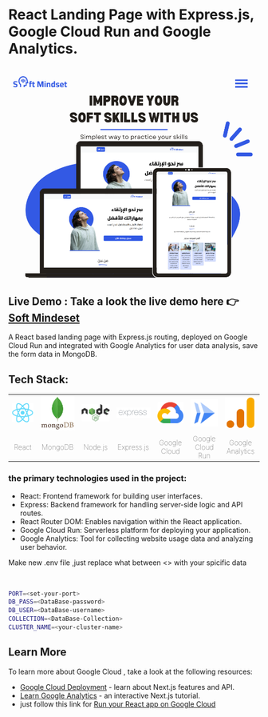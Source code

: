 # React Landing Page with Express.js, Google Cloud Run and Google Analytics.

 ![alt text](<./soft-mindset/src/assets/img/Improve your Soft skills with US.png>)

## Live Demo : Take a look the live demo here 👉 [Soft Mindeset](softmindset.app)


 A React based landing page with Express.js routing, deployed on Google Cloud Run and integrated with Google Analytics for user data analysis, save the form data in MongoDB.



## Tech Stack:

<table style="border-style:none; text-align:center;">
  <tr>
    <td><img src="soft-mindset/src/assets/img/React-icon.svg.png" width=100></td>
    <td><img src="soft-mindset/src/assets/img/mongodb.png" width=100></td>
    <td><img src="soft-mindset/src/assets/img/nodeJS.png" width=100></td>
    <td><img src="soft-mindset/src/assets/img/express.png" width=100></td>
    <td><img src="soft-mindset/src/assets/img/google-cloud-icon.png" width=100></td>
    <td><img src="soft-mindset/src/assets/img/GCRun.png" width=100></td>
    <td><img src="soft-mindset/src/assets/img/GAnalytics.svg.png" width=100></td>
  </tr>
  <tr style="text-align:center; font-weight:100;">
     <td>React</td>
     <td>MongoDB</td>
     <td>Node.js</td>
     <td>Express.js</td>
     <td>Google Cloud</td>
    <td>Google Cloud Run</td>
     <td>Google Analytics</td>
  </tr>
 </table>

### the primary technologies used in the project:
- React: Frontend framework for building user interfaces.
- Express: Backend framework for handling server-side logic and API routes.
- React Router DOM: Enables navigation within the React application.
- Google Cloud Run: Serverless platform for deploying your application.
- Google Analytics: Tool for collecting website usage data and analyzing user behavior.

Make new .env file ,just replace what between <> with your spicific data

<br>

```bash
PORT=<set-your-port>
DB_PASS=<DataBase-password>
DB_USER=<DataBase-username>
COLLECTION=<DataBase-Collection>
CLUSTER_NAME=<your-cluster-name>

```

## Learn More

To learn more about Google Cloud , take a look at the following resources:

- [Google Cloud Deployment](https://cloud.google.com/deployment-manager/docs?gad_source=1&gclid=Cj0KCQjwwMqvBhCtARIsAIXsZpbmiBt_N9nVQ1E7tOWt9xyNv6cuI7zooig8jHOTnG4hJFUg0JXMYPEaAqkVEALw_wcB&gclsrc=aw.ds) - learn about Next.js features and API.
- [Learn Google Analytics](https://analytics.google.com/analytics/web/?authuser=0#/provision/SignUp) - an interactive Next.js tutorial.
- just follow this link for [Run your React app on Google Cloud
](https://www.youtube.com/watch?v=NMnKGHgw8aM)
